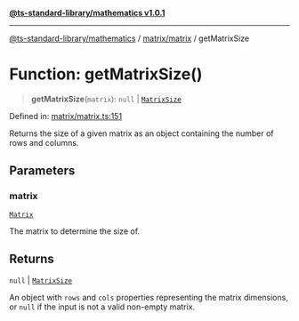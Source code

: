 [**@ts-standard-library/mathematics v1.0.1**](../../../README.md)

***

[@ts-standard-library/mathematics](../../../README.md) / [matrix/matrix](../README.md) / getMatrixSize

# Function: getMatrixSize()

> **getMatrixSize**(`matrix`): `null` \| [`MatrixSize`](../type-aliases/MatrixSize.md)

Defined in: [matrix/matrix.ts:151](https://github.com/gabaudette/ts-stdlib/blob/7333da76bc775fbabd0907ad8519b912cfc2fe26/packages/mathematics/src/matrix/matrix.ts#L151)

Returns the size of a given matrix as an object containing the number of rows and columns.

## Parameters

### matrix

[`Matrix`](../type-aliases/Matrix.md)

The matrix to determine the size of.

## Returns

`null` \| [`MatrixSize`](../type-aliases/MatrixSize.md)

An object with `rows` and `cols` properties representing the matrix dimensions,
         or `null` if the input is not a valid non-empty matrix.
